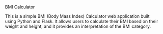 
BMI Calculator

This is a simple BMI (Body Mass Index) Calculator web application built using Python and Flask. It allows users to calculate their BMI based on their weight and height, and it provides an interpretation of the BMI category.
